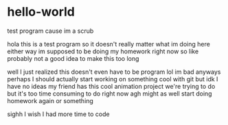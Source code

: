 # hello-world
test program cause im a scrub

hola this is a test program so it doesn't really matter what im doing here
either way im supposed to be doing my homework right now so like
probably not a good idea to make this too long

well I just realized this doesn't even have to be program lol im bad
anyways perhaps I should actually start working on something cool with git
but idk I have no ideas
my friend has this cool animation project we're trying to do but it's too time consuming to do right now
agh might as well start doing homework again or something

sighh I wish I had more time to code

